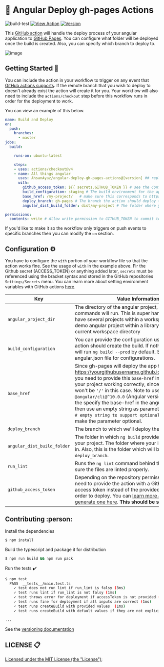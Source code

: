 # :rocket: Angular Deploy gh-pages Actions

![build-test](https://github.com/AhsanAyaz/angular-deploy-gh-pages-actions/workflows/build-test/badge.svg) [![View Action](https://img.shields.io/badge/action-marketplace-blue.svg?logo=github&color=orange)](https://github.com/marketplace/actions/angular-deploy-gh-pages-actions/) [![Version](https://img.shields.io/github/v/release/AhsanAyaz/angular-deploy-gh-pages-actions.svg?logo=github)](https://github.com/AhsanAyaz/angular-deploy-gh-pages-actions/releases)

This [GitHub action](https://github.com/features/actions) will handle the deploy process of your angular application to [GitHub Pages](https://pages.github.com/). You can configure what folder will be deployed once the build is created. Also, you can specify which branch to deploy to.

![image](assets/github-actions.png)

## Getting Started :muscle:

You can include the action in your workflow to trigger on any event that [GitHub actions supports](https://help.github.com/en/articles/events-that-trigger-workflows). If the remote branch that you wish to deploy to doesn't already exist the action will create it for you. Your workflow will also need to include the `actions/checkout` step before this workflow runs in order for the deployment to work.

You can view an example of this below.

```yml
name: Build and Deploy
on:
  push:
    branches:
      - master
jobs:
  build:

    runs-on: ubuntu-latest

    steps:
    - uses: actions/checkout@v4
    - name: All things angular
      uses: AhsanAyaz/angular-deploy-gh-pages-actions@[version] ## replace by latest version without it you will see Expected format {org}/{repo}[/path]@ref. Actual 'AhsanAyaz/angular-deploy-gh-pages-actions',Input string was not in a correct format.
      with:
        github_access_token: ${{ secrets.GITHUB_TOKEN }} # see the Configuration section for how you can create secrets
        build_configuration: staging # The build environment for the app. please look configurations in your angular.json
        base_href: /my-project/   # make sure this corresponds to https://<your_username>.github.io/<base_href>/
        deploy_branch: gh-pages # The branch the action should deploy to.
        angular_dist_build_folder: dist/my-project # The folder where your project is supposed to be after running ng build by the action.

permissions:
  contents: write # Allow write permission to GITHUB_TOKEN to commit to deploy branch.
```

If you'd like to make it so the workflow only triggers on push events to specific branches then you can modify the `on` section.


## Configuration ⚙️

You have to configure the `with` portion of your workflow file so that the action works fine. See the usage of `with` in the example above. Fir the Github secret (ACCESS_TOKEN) or anything added later, `secrets` must be referenced using the bracket syntax and stored in the GitHub repositories `Settings/Secrets` menu. You can learn more about setting environment variables with GitHub actions [here](https://help.github.com/en/articles/workflow-syntax-for-github-actions#jobsjob_idstepsenv).

| Key            | Value Information                                                                                                                                                                                                                                                                                                                                                                                                                                              | Type             | Required | Default |
| -------------- | -------------------------------------------------------------------------------------------------------------------------------------------------------------------------------------------------------------------------------------------------------------------------------------------------------------------------------------------------------------------------------------------------------------------------------------------------------------- | ---------------- | -------- | -------- |
| `angular_project_dir`          | The directory of the angular project, in which all the commands will run. This is super handy when you have several projects within a workspace. Or have a demo angular project within a library. Defaults to current workspace directory                                                                                                                                                            | `with`           | **Yes**  |  "./"  |
| `build_configuration`          | You can provide the configuration using which the action should create the build. If nothing is provided, it will run `ng build --prod` by default. See your angular.json file for configurations.                                                                                                                                                            | `with`           | **Yes**  |  "production"  |
| `base_href`          | Since gh-pages will deploy the app for https://yourgithubusername.github.io/repositoryname/, you need to provide this `base-href` in order to have your project working correctly, since the base-href won't be `'/'` in this case. Note to use with `@angular/cli@^10.0.0` (Angular version 10), you need the specify the base-href in the angular.json file and then use an empty string as parameter `base_href: '' # empty string to support optional base-href` to make the parameter optional.                                                                                                                                                            | `with`           | **No**  | "/" |
| `deploy_branch`          | The branch to which we'll deploy the build folder.                                                                                                                                                            | `with`           | **No**  | "gh-pages" |
| `angular_dist_build_folder`          | The folder in which `ng build` provides its output for your project. The folder where your index.html resides in. Also, this is the folder which will be deployed to the `deploy_branch`.                                                                                                                                                             | `with`           | **No**  | "dist" |
| `run_lint`          | Runs the `ng lint` command behind the scenes to make sure the files are linted properly.                                                                                                                                                             | `with`           | **No**  | "false" |
| `github_access_token` | Depending on the repository permissions you may need to provide the action with a GitHub personal access token instead of the provided GitHub token in order to deploy. You can [learn more about how to generate one here](https://help.github.com/en/articles/creating-a-personal-access-token-for-the-command-line). **This should be stored as a secret**.                                                                                                 | `secrets / with` | **Yes**  |

## Contributing :person:

Install the dependencies
```bash
$ npm install
```

Build the typescript and package it for distribution
```bash
$ npm run build && npm run pack
```

Run the tests :heavy_check_mark:
```bash
$ npm test
  PASS  __tests__/main.test.ts
    ✓ test does not run lint if run_lint is falsy (3ms)
    ✓ test runs lint if run_lint is not falsy (1ms)
    ✓ test throws error for deployment if accessToken is not provided (17ms)
    ✓ test runs fine for deployment if all inputs are correct (1ms)
    ✓ test runs createBuild with provided values  (1ms)
    ✓ test runs createBuild with default values if they are not explicitly provided

...
```


See the [versioning documentation](https://github.com/actions/toolkit/blob/master/docs/action-versioning.md)

## LICENSE 📋
[Licensed under the MIT License (the "License")](./LICENSE);
